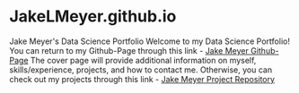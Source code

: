 # JakeLMeyer.github.io
Jake Meyer's Data Science Portfolio
Welcome to my Data Science Portfolio!
You can return to my Github-Page through this link - [Jake Meyer Github-Page](https://jakelmeyer.github.io) 
The cover page will provide additional information on myself, skills/experience, projects, and how to contact me.
Otherwise, you can check out my projects through this link - [Jake Meyer Project Repository](https://github.com/JakeLMeyer/Portfolio_Projects)